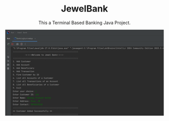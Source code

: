 <h1 align="center">JewelBank</h1>
<p align="center">This a Terminal Based Banking Java Project.</p>
<p align="center">
<img alt="Project" src="https://github.com/akshay-0405/akshay-0405/blob/main/Screenshot%202024-11-12%20105656.png">
</p>
